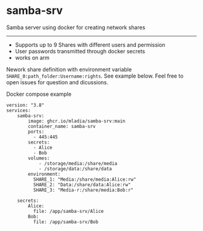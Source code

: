 # samba-srv
Samba server using docker for creating network shares

---

- Supports up to 9 Shares with different users and permission
- User passwords transmitted through docker secrets
- works on arm


Nework share definition with environment variable `SHARE_0:path_folder:Username:rights`.
See example below.
Feel free to open issues for question and dicussions.

Docker compose example
```
version: "3.8"
services:
    samba-srv:
        image: ghcr.io/mladia/samba-srv:main
        container_name: samba-srv
        ports:
          - 445:445
        secrets:
          - Alice
          - Bob
        volumes:
            - /storage/media:/share/media
            - /storage/data:/share/data
        environment:
          SHARE_1: "Media:/share/media:Alice:rw"
          SHARE_2: "Data:/share/data:Alice:rw"
          SHARE_3: "Media-r:/share/media:Bob:r"

    secrets:
        Alice:
          file: /app/samba-srv/Alice
        Bob:
          file: /app/samba-srv/Bob
```

